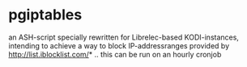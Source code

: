 # pgiptables
an ASH-script specially rewritten for Librelec-based KODI-instances, intending to achieve a way to block IP-addressranges provided by http://list.iblocklist.com/*   .. this can be run on an hourly cronjob
